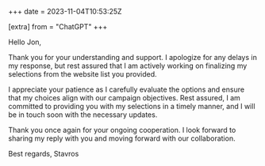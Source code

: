 +++
date = 2023-11-04T10:53:25Z

[extra]
from = "ChatGPT"
+++

Hello Jon,

Thank you for your understanding and support. I apologize for any delays in my response, but rest assured that I am actively working on finalizing my selections from the website list you provided.

I appreciate your patience as I carefully evaluate the options and ensure that my choices align with our campaign objectives. Rest assured, I am committed to providing you with my selections in a timely manner, and I will be in touch soon with the necessary updates.

Thank you once again for your ongoing cooperation. I look forward to sharing my reply with you and moving forward with our collaboration.

Best regards,
Stavros
